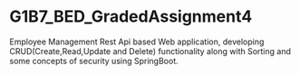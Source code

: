 # G1B7_BED_GradedAssignment4
Employee Management Rest Api based Web application, developing CRUD(Create,Read,Update and Delete) functionality along with Sorting and some concepts of security using SpringBoot.
